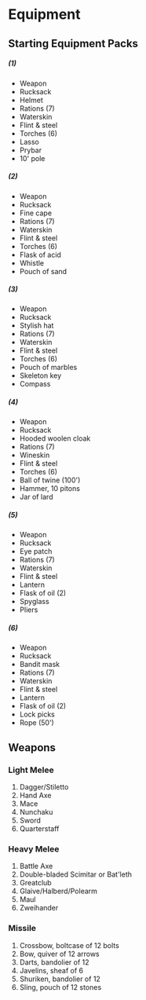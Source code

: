 # Equipment

## Starting Equipment Packs
##### (1)
- Weapon
- Rucksack
- Helmet
- Rations (7)
- Waterskin
- Flint & steel
- Torches (6)
- Lasso
- Prybar
- 10' pole

##### (2)
- Weapon
- Rucksack
- Fine cape
- Rations (7)
- Waterskin
- Flint & steel
- Torches (6)
- Flask of acid
- Whistle
- Pouch of sand

##### (3)
- Weapon
- Rucksack
- Stylish hat
- Rations (7)
- Waterskin
- Flint & steel
- Torches (6)
- Pouch of marbles
- Skeleton key
- Compass

##### (4)
- Weapon
- Rucksack
- Hooded woolen cloak
- Rations (7)
- Wineskin
- Flint & steel
- Torches (6)
- Ball of twine (100')
- Hammer, 10 pitons
- Jar of lard

##### (5)
- Weapon
- Rucksack
- Eye patch
- Rations (7)
- Waterskin
- Flint & steel
- Lantern
- Flask of oil (2)
- Spyglass
- Pliers

##### (6)
- Weapon
- Rucksack
- Bandit mask
- Rations (7)
- Waterskin
- Flint & steel
- Lantern
- Flask of oil (2)
- Lock picks
- Rope (50')


## Weapons
### Light Melee
1. Dagger/Stiletto
2. Hand Axe
3. Mace
4. Nunchaku
5. Sword
6. Quarterstaff
### Heavy Melee
1. Battle Axe
2. Double-bladed Scimitar or Bat'leth
3. Greatclub
4. Glaive/Halberd/Polearm
5. Maul
6. Zweihander
### Missile
1. Crossbow, boltcase of 12 bolts
2. Bow, quiver of 12 arrows
3. Darts, bandolier of 12
4. Javelins, sheaf of 6
5. Shuriken, bandolier of 12
6. Sling, pouch of 12 stones
